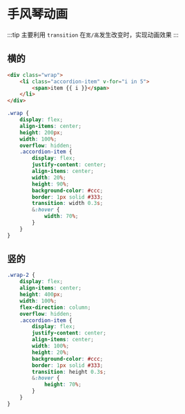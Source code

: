 # 手风琴动画
:::tip
主要利用 `transition` 在`宽/高`发生改变时，实现动画效果
:::
## 横的

```html
<div class="wrap">
    <li class="accordion-item" v-for="i in 5">
        <span>item {{ i }}</span>
    </li>
</div>
```

<template>
    <div class="wrap">
        <li class="accordion-item" v-for="i in 5">
            <span>item {{ i }}</span>
        </li>
    </div>
</template>

<style lang='scss' rel='stylesheet/scss' scoped>
.wrap {
    display: flex;
    align-items: center;
    height: 200px;
    width: 100%;
    overflow: hidden;
    .accordion-item {
        display: flex;
        justify-content: center;
        align-items: center;
        width: 20%;
        height: 90%;
        background-color: #ccc;
        border: 1px solid #333;
        transition: width 0.3s;
        &:hover {
            width: 70%;
        }
    }
}
</style>

```scss
.wrap {
    display: flex;
    align-items: center;
    height: 200px;
    width: 100%;
    overflow: hidden;
    .accordion-item {
        display: flex;
        justify-content: center;
        align-items: center;
        width: 20%;
        height: 90%;
        background-color: #ccc;
        border: 1px solid #333;
        transition: width 0.3s;
        &:hover {
            width: 70%;
        }
    }
}
```

## 竖的

<template>
    <div class="wrap-2">
        <li class="accordion-item" v-for="i in 5">
            <span>item {{ i }}</span>
        </li>
    </div>
</template>

<style lang='scss' rel='stylesheet/scss' scoped>
.wrap-2 {
    display: flex;
    align-items: center;
    height: 400px;
    width: 100%;
    flex-direction: column;
    overflow: hidden;
    .accordion-item {
        display: flex;
        justify-content: center;
        align-items: center;
        width: 100%;
        height: 20%;
        background-color: #ccc;
        border: 1px solid #333;
        transition: height 0.3s;
        &:hover {
            height: 70%;
        }
    }
}
</style>
```scss
.wrap-2 {
    display: flex;
    align-items: center;
    height: 400px;
    width: 100%;
    flex-direction: column;
    overflow: hidden;
    .accordion-item {
        display: flex;
        justify-content: center;
        align-items: center;
        width: 100%;
        height: 20%;
        background-color: #ccc;
        border: 1px solid #333;
        transition: height 0.3s;
        &:hover {
            height: 70%;
        }
    }
}
```